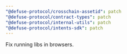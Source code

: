 ```yaml
---
"@defuse-protocol/crosschain-assetid": patch
"@defuse-protocol/contract-types": patch
"@defuse-protocol/internal-utils": patch
"@defuse-protocol/intents-sdk": patch
---
```


Fix running libs in browsers.

